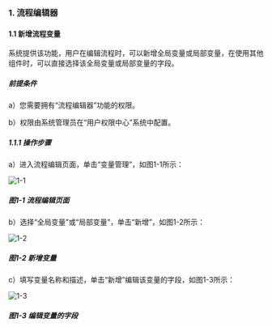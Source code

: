 ### 1. 流程编辑器

#### 1.1 新增流程变量

系统提供该功能，用户在编辑流程时，可以新增全局变量或局部变量，在使用其他组件时，可以直接选择该全局变量或局部变量的字段。

##### 前提条件

a）您需要拥有“流程编辑器”功能的权限。

b）权限由系统管理员在“用户权限中心”系统中配置。

##### 1.1.1 操作步骤

a）进入流程编辑页面，单击“变量管理”，如图1-1所示：

![1-1](https://www.feisuanyz.com/fsimage/zc-image/cz_25_1_01.png)

##### 图1-1 流程编辑页面

b）选择“全局变量”或“局部变量”，单击“新增”，如图1-2所示：

![1-2](https://www.feisuanyz.com/fsimage/zc-image/cz_25_1_02.png)

##### 图1-2 新增变量

c）填写变量名称和描述，单击“新增”编辑该变量的字段，如图1-3所示：

![1-3](https://www.feisuanyz.com/fsimage/zc-image/cz_25_1_03.png)

##### 图1-3 编辑变量的字段

